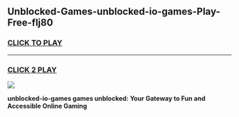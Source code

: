 
## Unblocked-Games-unblocked-io-games-Play-Free-flj80
<h3>
<a href="https://premium76.site?title=unblocked-io-games&ref=09A">CLICK TO PLAY</a></h3>
<hr>

<h3>
<a href="https://premium76.site?title=unblocked-io-games&ref=09A">CLICK 2 PLAY</a>
  
</h3>

<a href="https://premium76.site?title=unblocked-io-games&ref=09A"><img src="https://clearcache.store/games.png"></a>


**unblocked-io-games games unblocked: Your Gateway to Fun and Accessible Online Gaming**
